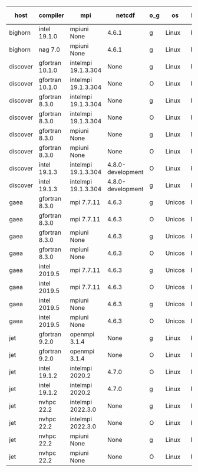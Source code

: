 

| host     | compiler                              | mpi                      | netcdf        | o_g        | os       | build       | u_pass          | u_fail          | s_pass            | s_fail            | e_pass             | e_fail             | nuopc_pass       | nuopc_fail       | artifacts link          |
|----------|---------------------------------------|--------------------------|---------------|------------|----------|-------------|-----------------|-----------------|-------------------|-------------------|--------------------|--------------------|------------------|------------------|-------------------------|
| bighorn | intel 19.1.0 | mpiuni None  | 4.6.1  | g | Linux | PASS | 12338 | 0 | 8 | 0 | 43 | 0 | None | None | <a href="https://github.com/esmf-org/esmf-test-artifacts/tree/fc0fb60575fe9474cfccfe750d1c3a320dee03c8/fix_nag/intel/19.1.0/g/mpiuni/None" target="_blank">fc0fb60</a> | 
| bighorn | nag 7.0 | mpiuni None  | 4.6.1  | g | Linux | PASS | 12338 | 0 | 8 | 0 | 43 | 0 | None | None | <a href="https://github.com/esmf-org/esmf-test-artifacts/tree/5fd4bdef4d6233726e69fd429eec3eae85f60b4d/fix_nag/nag/7.0/g/mpiuni/None" target="_blank">5fd4bde</a> | 
| discover | gfortran 10.1.0 | intelmpi 19.1.3.304  | None  | g | Linux | PASS | None | None | None | None | None | None | None | None | <a href="https://github.com/esmf-org/esmf-test-artifacts/tree/f837a3ed88fce2e7375979c22bb5143be1621d45/develop/gfortran/10.1.0/g/intelmpi/19.1.3.304" target="_blank">f837a3e</a> | 
| discover | gfortran 10.1.0 | intelmpi 19.1.3.304  | None  | O | Linux | PASS | None | None | None | None | None | None | None | None | <a href="https://github.com/esmf-org/esmf-test-artifacts/tree/addca5d98947cc552da1086ea36a5dfc90152a46/develop/gfortran/10.1.0/O/intelmpi/19.1.3.304" target="_blank">addca5d</a> | 
| discover | gfortran 8.3.0 | intelmpi 19.1.3.304  | None  | g | Linux | PASS | None | None | None | None | None | None | None | None | <a href="https://github.com/esmf-org/esmf-test-artifacts/tree/ca41e47b0f4e06655d757fa95361d0f9b606c90d/develop/gfortran/8.3.0/g/intelmpi/19.1.3.304" target="_blank">ca41e47</a> | 
| discover | gfortran 8.3.0 | intelmpi 19.1.3.304  | None  | O | Linux | PASS | None | None | None | None | None | None | None | None | <a href="https://github.com/esmf-org/esmf-test-artifacts/tree/bdd29ce6f1e708319dcd9322a3e71da71ebe5533/develop/gfortran/8.3.0/O/intelmpi/19.1.3.304" target="_blank">bdd29ce</a> | 
| discover | gfortran 8.3.0 | mpiuni None  | None  | g | Linux | PASS | None | None | None | None | None | None | None | None | <a href="https://github.com/esmf-org/esmf-test-artifacts/tree/e1003789dcdb1db62a796cf45abc822fe4fb5ef2/develop/gfortran/8.3.0/g/mpiuni/None" target="_blank">e100378</a> | 
| discover | gfortran 8.3.0 | mpiuni None  | None  | O | Linux | PASS | None | None | None | None | None | None | None | None | <a href="https://github.com/esmf-org/esmf-test-artifacts/tree/1823992dd3ee8d25de902bacce252029eb962ad7/develop/gfortran/8.3.0/O/mpiuni/None" target="_blank">1823992</a> | 
| discover | intel 19.1.3 | intelmpi 19.1.3.304  | 4.8.0-development  | O | Linux | PASS | None | None | None | None | None | None | None | None | <a href="https://github.com/esmf-org/esmf-test-artifacts/tree/cece8ebdc2f68dbf8f48870e6f81dc36b6ebf3e1/develop/intel/19.1.3/O/intelmpi/19.1.3.304" target="_blank">cece8eb</a> | 
| discover | intel 19.1.3 | intelmpi 19.1.3.304  | 4.8.0-development  | g | Linux | PASS | None | None | None | None | None | None | None | None | <a href="https://github.com/esmf-org/esmf-test-artifacts/tree/0b96d9548cb307f54cbee019876c458b0db33924/develop/intel/19.1.3/g/intelmpi/19.1.3.304" target="_blank">0b96d95</a> | 
| gaea | gfortran 8.3.0 | mpi 7.7.11  | 4.6.3  | g | Unicos | PASS | None | None | None | None | None | None | None | None | <a href="https://github.com/esmf-org/esmf-test-artifacts/tree/3a32120ca3ca3892ad1722df2509146621dc4fbb/develop/gfortran/8.3.0/g/mpi/7.7.11" target="_blank">3a32120</a> | 
| gaea | gfortran 8.3.0 | mpi 7.7.11  | 4.6.3  | O | Unicos | PASS | 13917 | 1 | 49 | 0 | 80 | 0 | 47 | 5 | <a href="https://github.com/esmf-org/esmf-test-artifacts/tree/5333efea42892d33fddd5d62614b4c500b9f5e8a/develop/gfortran/8.3.0/O/mpi/7.7.11" target="_blank">5333efe</a> | 
| gaea | gfortran 8.3.0 | mpiuni None  | 4.6.3  | g | Unicos | PASS | 12338 | 0 | 8 | 0 | 43 | 0 | None | None | <a href="https://github.com/esmf-org/esmf-test-artifacts/tree/5aafd754626b10ae4a6c033327e2b53face17d12/develop/gfortran/8.3.0/g/mpiuni/None" target="_blank">5aafd75</a> | 
| gaea | gfortran 8.3.0 | mpiuni None  | 4.6.3  | O | Unicos | PASS | 12338 | 0 | 8 | 0 | 43 | 0 | None | None | <a href="https://github.com/esmf-org/esmf-test-artifacts/tree/2de9f1fe439207c678eeb23af44b308e53aafe26/develop/gfortran/8.3.0/O/mpiuni/None" target="_blank">2de9f1f</a> | 
| gaea | intel 2019.5 | mpi 7.7.11  | 4.6.3  | g | Unicos | PASS | 13903 | 15 | 49 | 0 | 80 | 0 | 47 | 5 | <a href="https://github.com/esmf-org/esmf-test-artifacts/tree/94071796dd34643b85af32a2d91e7e8a2ab70db6/develop/intel/2019.5/g/mpi/7.7.11" target="_blank">9407179</a> | 
| gaea | intel 2019.5 | mpi 7.7.11  | 4.6.3  | O | Unicos | PASS | 13903 | 15 | 49 | 0 | 80 | 0 | 47 | 5 | <a href="https://github.com/esmf-org/esmf-test-artifacts/tree/b35cbbead03b375438e9c83533dac4a9549490e7/develop/intel/2019.5/O/mpi/7.7.11" target="_blank">b35cbbe</a> | 
| gaea | intel 2019.5 | mpiuni None  | 4.6.3  | g | Unicos | PASS | 12323 | 15 | 8 | 0 | 43 | 0 | None | None | <a href="https://github.com/esmf-org/esmf-test-artifacts/tree/e543a49da5cbac2fd1f282c9d3037955dc24ef19/develop/intel/2019.5/g/mpiuni/None" target="_blank">e543a49</a> | 
| gaea | intel 2019.5 | mpiuni None  | 4.6.3  | O | Unicos | PASS | 12323 | 15 | 8 | 0 | 43 | 0 | None | None | <a href="https://github.com/esmf-org/esmf-test-artifacts/tree/3e91fb35cc689f68b812e651270fb3b000f1352d/develop/intel/2019.5/O/mpiuni/None" target="_blank">3e91fb3</a> | 
| jet | gfortran 9.2.0 | openmpi 3.1.4  | None  | g | Linux | PASS | 13918 | 0 | 49 | 0 | 80 | 0 | 52 | 0 | <a href="https://github.com/esmf-org/esmf-test-artifacts/tree/de249e3e68375a7f49ffb4c7d9df69ebbf556b9a/develop/gfortran/9.2.0/g/openmpi/3.1.4" target="_blank">de249e3</a> | 
| jet | gfortran 9.2.0 | openmpi 3.1.4  | None  | O | Linux | PASS | 13918 | 0 | 49 | 0 | 80 | 0 | 52 | 0 | <a href="https://github.com/esmf-org/esmf-test-artifacts/tree/3e314dc94365967fbb613a753816c0f8105dcd6f/develop/gfortran/9.2.0/O/openmpi/3.1.4" target="_blank">3e314dc</a> | 
| jet | intel 19.1.2 | intelmpi 2020.2  | 4.7.0  | O | Linux | PASS | None | None | None | None | None | None | None | None | <a href="https://github.com/esmf-org/esmf-test-artifacts/tree/99395a744f6c2e6344c2bd044fb34831161a19ab/develop/intel/19.1.2/O/intelmpi/2020.2" target="_blank">99395a7</a> | 
| jet | intel 19.1.2 | intelmpi 2020.2  | 4.7.0  | g | Linux | PASS | None | None | None | None | None | None | None | None | <a href="https://github.com/esmf-org/esmf-test-artifacts/tree/59456231dba6124ab2cbfc1885dcd965c7b7f52a/develop/intel/19.1.2/g/intelmpi/2020.2" target="_blank">5945623</a> | 
| jet | nvhpc 22.2 | intelmpi 2022.3.0  | None  | g | Linux | PASS | 13041 | 877 | 35 | 14 | 66 | 14 | 0 | 0 | <a href="https://github.com/esmf-org/esmf-test-artifacts/tree/2c0aa5de00f64fad9385cfe0de4d8578f79e26f0/develop/nvhpc/22.2/g/intelmpi/2022.3.0" target="_blank">2c0aa5d</a> | 
| jet | nvhpc 22.2 | intelmpi 2022.3.0  | None  | O | Linux | PASS | 13900 | 18 | 49 | 0 | 80 | 0 | 45 | 7 | <a href="https://github.com/esmf-org/esmf-test-artifacts/tree/01625ca655f743c665af6460feec67f0f0880aa7/develop/nvhpc/22.2/O/intelmpi/2022.3.0" target="_blank">01625ca</a> | 
| jet | nvhpc 22.2 | mpiuni None  | None  | g | Linux | PASS | 11713 | 625 | 4 | 4 | 40 | 3 | None | None | <a href="https://github.com/esmf-org/esmf-test-artifacts/tree/cc7e96c906b8e78a5762849afa97448c1e1a631c/develop/nvhpc/22.2/g/mpiuni/None" target="_blank">cc7e96c</a> | 
| jet | nvhpc 22.2 | mpiuni None  | None  | O | Linux | PASS | 12336 | 2 | 8 | 0 | 43 | 0 | None | None | <a href="https://github.com/esmf-org/esmf-test-artifacts/tree/dea96e056c0b30e517109dd8c29d943a06b13f18/develop/nvhpc/22.2/O/mpiuni/None" target="_blank">dea96e0</a> | 

